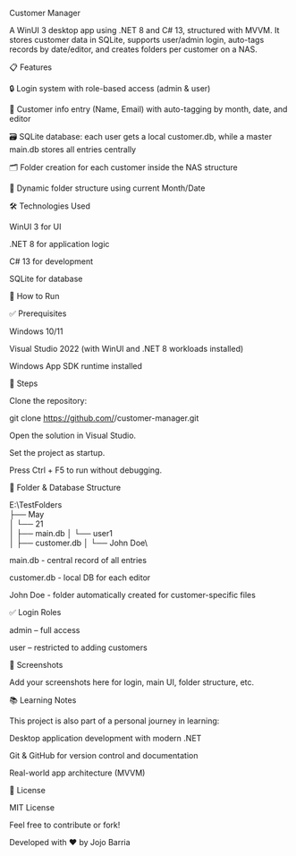 Customer Manager

A WinUI 3 desktop app using .NET 8 and C# 13, structured with MVVM. It stores customer data in SQLite, supports user/admin login, auto-tags records by date/editor, and creates folders per customer on a NAS.

📋 Features

🔒 Login system with role-based access (admin & user)

📁 Customer info entry (Name, Email) with auto-tagging by month, date, and editor

🗃️ SQLite database: each user gets a local customer.db, while a master main.db stores all entries centrally

🗂️ Folder creation for each customer inside the NAS structure

📆 Dynamic folder structure using current Month/Date

🛠️ Technologies Used

WinUI 3 for UI

.NET 8 for application logic

C# 13 for development

SQLite for database

🧪 How to Run

✅ Prerequisites

Windows 10/11

Visual Studio 2022 (with WinUI and .NET 8 workloads installed)

Windows App SDK runtime installed

🚀 Steps

Clone the repository:

git clone https://github.com/<your-username>/customer-manager.git

Open the solution in Visual Studio.

Set the project as startup.

Press Ctrl + F5 to run without debugging.

💾 Folder & Database Structure

E:\TestFolders\
├── May\
│   └── 21\
│       ├── main.db
│       └── user1\
│           ├── customer.db
│           └── John Doe\

main.db - central record of all entries

customer.db - local DB for each editor

John Doe - folder automatically created for customer-specific files

✅ Login Roles

admin – full access

user – restricted to adding customers

📸 Screenshots

Add your screenshots here for login, main UI, folder structure, etc.

📚 Learning Notes

This project is also part of a personal journey in learning:

Desktop application development with modern .NET

Git & GitHub for version control and documentation

Real-world app architecture (MVVM)

🔗 License

MIT License

Feel free to contribute or fork!

Developed with ❤️ by Jojo Barria

